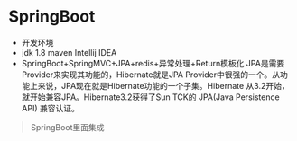 # SpringBoot
- 开发环境
- jdk 1.8  maven  Intellij IDEA
- SpringBoot+SpringMVC+JPA+redis+异常处理+Return模板化
JPA是需要Provider来实现其功能的，Hibernate就是JPA Provider中很强的一个。从功能上来说，JPA现在就是Hibernate功能的一个子集。Hibernate 从3.2开始，就开始兼容JPA。Hibernate3.2获得了Sun TCK的 JPA(Java  Persistence API) 兼容认证。
>SpringBoot里面集成